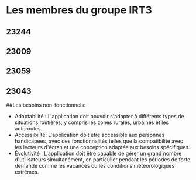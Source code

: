 # Les membres du groupe IRT3
## 23244
## 23009
## 23059
## 23043

##Les besoins non-fonctionnels:

- Adaptabilité : L'application doit pouvoir s'adapter à différents types de situations routières, y compris les zones rurales, urbaines et les autoroutes.
- Accessibilité: L'application doit être accessible aux personnes handicapées, avec des fonctionnalités telles que la compatibilité avec les lecteurs d'écran et une conception adaptée aux besoins spécifiques.
- Évolutivité : L'application doit être capable de gérer un grand nombre d'utilisateurs simultanément, en particulier pendant les périodes de forte demande comme les vacances ou les conditions météorologiques extrêmes.


